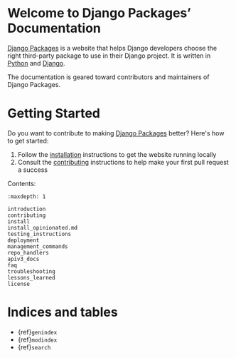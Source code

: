 # Welcome to Django Packages’ Documentation

[Django Packages](https://djangopackages.org/) is a website that helps Django developers choose the right third-party package to use in their Django project. It is written in [Python](https://www.python.org/) and [Django](https://www.djangoproject.com/).

The documentation is geared toward contributors and maintainers of Django Packages.

# Getting Started

Do you want to contribute to making [Django Packages](https://djangopackages.org/) better? Here's how to get started:

1. Follow the [installation] instructions to get the website running locally
2. Consult the [contributing] instructions to help make your first pull request a success

Contents:

```{toctree}
:maxdepth: 1

introduction
contributing
install
install_opinionated.md
testing_instructions
deployment
management_commands
repo_handlers
apiv3_docs
faq
troubleshooting
lessons_learned
license
```

# Indices and tables

- {ref}`genindex`
- {ref}`modindex`
- {ref}`search`

[contributing]: contributing.md
[installation]: install.md
